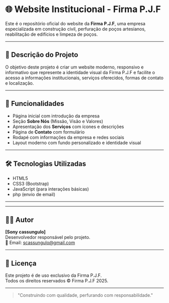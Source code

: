 # 🌐 Website Institucional - Firma P.J.F

Este é o repositório oficial do website da **Firma P.J.F**, uma empresa especializada em construção civil, perfuração de poços artesianos, reabilitação de edifícios e limpeza de poços.

---

## 📌 Descrição do Projeto

O objetivo deste projeto é criar um website moderno, responsivo e informativo que represente a identidade visual da Firma P.J.F e facilite o acesso a informações institucionais, serviços oferecidos, formas de contato e localização.

---

## 🧱 Funcionalidades

- Página inicial com introdução da empresa
- Seção **Sobre Nós** (Missão, Visão e Valores)
- Apresentação dos **Serviços** com ícones e descrições
- Página de **Contato** com formulário
- Rodapé com informações da empresa e redes sociais
- Layout moderno com fundo personalizado e identidade visual

---

## 🛠️ Tecnologias Utilizadas

- HTML5
- CSS3 (Bootstrap)
- JavaScript (para interações básicas)
- php (envio de email)


---


---

## 🧑‍💻 Autor

**[Sony cassungulo]**  
Desenvolvedor responsável pelo projeto.  
📧 Email: scassungulo@gmail.com

---

## 📜 Licença

Este projeto é de uso exclusivo da Firma P.J.F.  
Todos os direitos reservados © Firma P.J.F 2025.

---

> "Construindo com qualidade, perfurando com responsabilidade."

